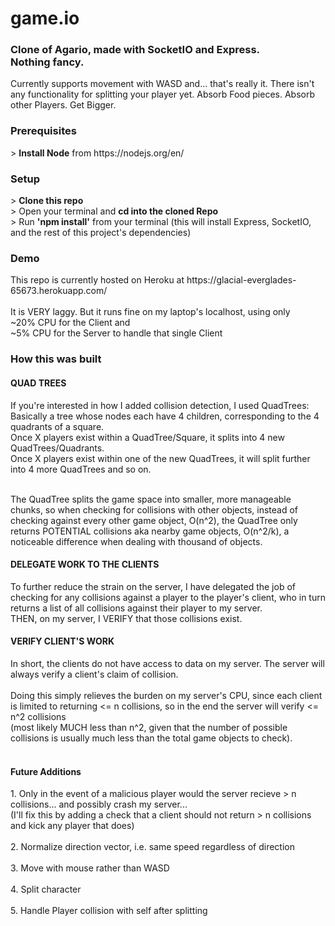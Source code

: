 # game.io
<h3>Clone of Agario, made with SocketIO and Express.<br/> Nothing fancy.</h3>
Currently supports movement with WASD and... that's really it. There isn't any functionality for splitting your player yet.
Absorb Food pieces. Absorb other Players.
Get Bigger.

<h3>Prerequisites</h3>
> <b>Install Node</b> from https://nodejs.org/en/
<h3>Setup</h3>
> <b>Clone this repo</b> </br>
> Open your terminal and <b>cd into the cloned Repo</b> </br>
> Run <b>'npm install'</b> from your terminal (this will install Express, SocketIO, and the rest of this project's dependencies)

<h3>Demo</h3>
This repo is currently hosted on Heroku at https://glacial-everglades-65673.herokuapp.com/</br></br>
It is VERY laggy. But it runs fine on my laptop's localhost, using only</br>
~20% CPU for the Client and</br>
~5% CPU for the Server to handle that single Client

<h3>How this was built</h3>

<h4>QUAD TREES</h4>
If you're interested in how I added collision detection, I used QuadTrees:</br>
Basically a tree whose nodes each have 4 children, corresponding to the 4 quadrants of a square.</br>
Once X players exist within a QuadTree/Square, it splits into 4 new QuadTrees/Quadrants.</br>
Once X players exist within one of the new QuadTrees, it will split further into 4 more QuadTrees and so on.</br></br>

The QuadTree splits the game space into smaller, more manageable chunks, so when checking for collisions with other objects,
instead of checking against every other game object, O(n^2),
the QuadTree only returns POTENTIAL collisions aka nearby game objects, O(n^2/k),
a noticeable difference when dealing with thousand of objects.</br>

<h4>DELEGATE WORK TO THE CLIENTS</h4>
To further reduce the strain on the server, I have delegated the job of checking for any collisions against a player to the player's client,
who in turn returns a list of all collisions against their player to my server.</br>
THEN, on my server, I VERIFY that those collisions exist.</br>

<h4>VERIFY CLIENT'S WORK</h4>
In short, the clients do not have access to data on my server. The server will always verify a client's claim of collision.</br></br>
Doing this simply relieves the burden on my server's CPU, since each client is limited to returning <= n collisions,
so in the end the server will verify <= n^2 collisions</br>
(most likely MUCH less than n^2, given that the number of possible collisions is usually much less than the total game objects to check).</br></br>

<h4>Future Additions</h4>
1. Only in the event of a malicious player would the server recieve > n collisions... and possibly crash my server...</br>
(I'll fix this by adding a check that a client should not return > n collisions and kick any player that does)</br></br>
2. Normalize direction vector, i.e. same speed regardless of direction</br></br>
3. Move with mouse rather than WASD</br></br>
4. Split character</br></br>
5. Handle Player collision with self after splitting</br></br>
